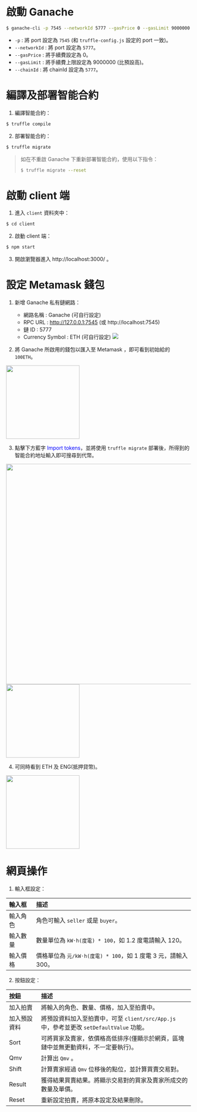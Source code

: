 # 啟動 Ganache

```bash
$ ganache-cli -p 7545 --networkId 5777 --gasPrice 0 --gasLimit 9000000 --chainId 5777
```

- `-p` : 將 port 設定為 `7545` (和 `truffle-config.js` 設定的 port 一致)。
- `--networkId` : 將 port 設定為 `5777`。
- `--gasPrice` : 將手續費設定為 0。
- `--gasLimit` : 將手續費上限設定為 9000000 (比預設高)。
- `--chainId` : 將 chainId 設定為 `5777`。

# 編譯及部署智能合約

1. 編譯智能合約：
```bash
$ truffle compile
```

2. 部署智能合約：
```bash
$ truffle migrate
```

> 如在不重啟 Ganache 下重新部署智能合約，使用以下指令：
> ```bash
> $ truffle migrate --reset
> ```

# 啟動 client 端

1. 進入 `client` 資料夾中：
```bash
$ cd client
```

2. 啟動 client 端：
```bash
$ npm start
```

3. 開啟瀏覽器進入 http://localhost:3000/ 。

# 設定 Metamask 錢包

1. 新增 Ganache 私有鏈網路：
    - 網路名稱 : Ganache (可自行設定)
    - RPC URL : http://127.0.0.1:7545 (或 http://localhost:7545)
    - 鏈 ID : 5777
    - Currency Symbol : ETH (可自行設定)
![](https://i.imgur.com/F6FFPPz.png)

2. 將 Ganache 所啟用的錢包以匯入至 Metamask ，即可看到初始給的 `100ETH`。
<img src="https://i.imgur.com/IgEUldO.png" width="200">

3. 點擊下方藍字 <font color="blue">Import tokens</font>，並將使用 `truffle migrate` 部署後，所得到的智能合約地址輸入即可搜尋到代幣。
<div style={{display: flex;}}><img src="https://i.imgur.com/CLjiFmc.png" width="600"><img src="https://i.imgur.com/xKhFgvu.png" width="200"></div>

4. 可同時看到 ETH 及 ENG(抵押貸幣)。
<img src="https://i.imgur.com/Y7Gd7W4.png" width="200">

# 網頁操作

1. 輸入框設定：

| 輸入框   | 描述                                                       |
| :------ | :--------------------------------------------------------- |
| 輸入角色 | 角色可輸入 `seller` 或是 `buyer`。                          |
| 輸入數量 | 數量單位為 `kW·h(度電) * 100`，如 1.2 度電請輸入 120。       |
| 輸入價格 | 價格單位為 `元/kW·h(度電) * 100`，如 1 度電 3 元，請輸入 300。|

2. 按鈕設定：

| 按鈕        | 描述                                                                                                            |
| :--------- | :-------------------------------------------------------------------------------------------------------------  |
| 加入拍賣    | 將輸入的角色、數量、價格，加入至拍賣中。                                                                               |
| 加入預設資料 | 將預設資料加入至拍賣中，可至 `client/src/App.js` 中，參考並更改 `setDefaultValue` 功能。                                |
| Sort       | 可將買家及賣家，依價格高低排序(僅顯示於網頁，區塊鏈中並無更動資料，不一定要執行)。                                           |
| Qmv        | 計算出 `Qmv` 。                                                                                                  |
| Shift      | 計算賣家經過 `Qmv` 位移後的點位，並計算買賣交易對。                                                                    |
| Result     | 獲得結果買賣結果。將顯示交易對的買家及賣家所成交的數量及單價。                                                            |
| Reset      | 重新設定拍賣，將原本設定及結果刪除。                                                                                 |
